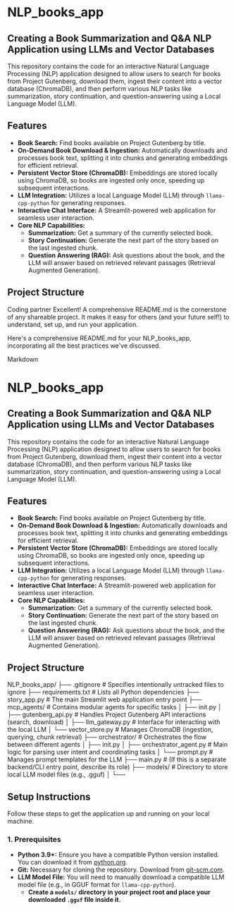 # NLP_books_app

## Creating a Book Summarization and Q&A NLP Application using LLMs and Vector Databases

This repository contains the code for an interactive Natural Language Processing (NLP) application designed to allow users to search for books from Project Gutenberg, download them, ingest their content into a vector database (ChromaDB), and then perform various NLP tasks like summarization, story continuation, and question-answering using a Local Language Model (LLM).

## Features

* **Book Search:** Find books available on Project Gutenberg by title.
* **On-Demand Book Download & Ingestion:** Automatically downloads and processes book text, splitting it into chunks and generating embeddings for efficient retrieval.
* **Persistent Vector Store (ChromaDB):** Embeddings are stored locally using ChromaDB, so books are ingested only once, speeding up subsequent interactions.
* **LLM Integration:** Utilizes a local Language Model (LLM) through `llama-cpp-python` for generating responses.
* **Interactive Chat Interface:** A Streamlit-powered web application for seamless user interaction.
* **Core NLP Capabilities:**
    * **Summarization:** Get a summary of the currently selected book.
    * **Story Continuation:** Generate the next part of the story based on the last ingested chunk.
    * **Question Answering (RAG):** Ask questions about the book, and the LLM will answer based on retrieved relevant passages (Retrieval Augmented Generation).

## Project Structure
Coding partner
Excellent! A comprehensive README.md is the cornerstone of any shareable project. It makes it easy for others (and your future self!) to understand, set up, and run your application.

Here's a comprehensive README.md for your NLP_books_app, incorporating all the best practices we've discussed.

Markdown

# NLP_books_app

## Creating a Book Summarization and Q&A NLP Application using LLMs and Vector Databases

This repository contains the code for an interactive Natural Language Processing (NLP) application designed to allow users to search for books from Project Gutenberg, download them, ingest their content into a vector database (ChromaDB), and then perform various NLP tasks like summarization, story continuation, and question-answering using a Local Language Model (LLM).

## Features

* **Book Search:** Find books available on Project Gutenberg by title.
* **On-Demand Book Download & Ingestion:** Automatically downloads and processes book text, splitting it into chunks and generating embeddings for efficient retrieval.
* **Persistent Vector Store (ChromaDB):** Embeddings are stored locally using ChromaDB, so books are ingested only once, speeding up subsequent interactions.
* **LLM Integration:** Utilizes a local Language Model (LLM) through `llama-cpp-python` for generating responses.
* **Interactive Chat Interface:** A Streamlit-powered web application for seamless user interaction.
* **Core NLP Capabilities:**
    * **Summarization:** Get a summary of the currently selected book.
    * **Story Continuation:** Generate the next part of the story based on the last ingested chunk.
    * **Question Answering (RAG):** Ask questions about the book, and the LLM will answer based on retrieved relevant passages (Retrieval Augmented Generation).

## Project Structure

NLP_books_app/
├── .gitignore                   # Specifies intentionally untracked files to ignore
├── requirements.txt             # Lists all Python dependencies
├── story_app.py                 # The main Streamlit web application entry point
├── mcp_agents/                  # Contains modular agents for specific tasks
│   ├── init.py
│   ├── gutenberg_api.py         # Handles Project Gutenberg API interactions (search, download)
│   ├── llm_gateway.py           # Interface for interacting with the local LLM
│   └── vector_store.py          # Manages ChromaDB (ingestion, querying, chunk retrieval)
├── orchestrator/                # Orchestrates the flow between different agents
│   ├── init.py
│   ├── orchestrator_agent.py    # Main logic for parsing user intent and coordinating tasks
│   └── prompt.py                # Manages prompt templates for the LLM
├── main.py                      # (If this is a separate backend/CLI entry point, describe its role)
├── models/                      # Directory to store local LLM model files (e.g., .gguf)
│   └── 

## Setup Instructions

Follow these steps to get the application up and running on your local machine.

### 1. Prerequisites

* **Python 3.9+:** Ensure you have a compatible Python version installed. You can download it from [python.org](https://www.python.org/downloads/).
* **Git:** Necessary for cloning the repository. Download from [git-scm.com](https://git-scm.com/).
* **LLM Model File:** You will need to manually download a compatible LLM model file (e.g., in GGUF format for `llama-cpp-python`).
    * **Create a `models/` directory in your project root and place your downloaded `.gguf` file inside it.**